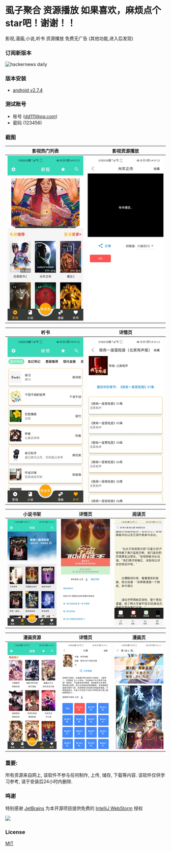 # 虱子聚合 资源播放  如果喜欢，麻烦点个star吧！谢谢！！

影视,漫画,小说,听书 资源播放 免费无广告 (其他功能,进入后发现)


### 订阅新版本
<img src="https://timqian-imgs.s3.ap-southeast-1.amazonaws.com/2020-09-Screen%20Shot%202020-09-01%20at%205.15.54%20PM.png" alt="hackernews daily" width="400"/>

### 版本安装
- [android v2.7.4](https://jizutang.oss-cn-beijing.aliyuncs.com/download/upload/%E8%99%B1%E5%AD%90%E8%81%9A%E5%90%88.apk)

### 测试账号
- 账号 (dd111@qq.com)
- 密码 (123456)

### 截图

|                   影视热门列表                   |                   影视资源播放                   |
| :----------------------------------------------: | :----------------------------------------------: |
| ![home](./images/QQ图片20220728094040.jpg) | ![home](./images/QQ图片20220728094051.jpg) |

|                     听书                     |                       详情页                       |
| :----------------------------------------------: | :------------------------------------------------: |
| ![home](./images/QQ图片20220728094048.jpg) | ![detail](./images/QQ图片20220728094350.jpg) |

|                     小说书架                     |                       详情页                       |                       阅读页                       |
| :----------------------------------------------: | :------------------------------------------------: | :------------------------------------------------: |
| ![home](./images/QQ图片20220728094042.jpg) | ![detail](./images/QQ图片20220728094054.jpg) | ![detail](./images/QQ图片20220728094057.jpg) |

|                     漫画资源                     |                       详情页                       |                       漫画页                       |
| :----------------------------------------------: | :------------------------------------------------: | :------------------------------------------------: |
| ![home](./images/QQ图片20220728094045.jpg) | ![detail](./images/QQ图片20220728094102.jpg) | ![detail](./images/QQ图片20220728094034.jpg) |



### 重要:

所有资源来自网上, 该软件不参与任何制作, 上传, 储存, 下载等内容. 该软件仅供学习参考, 请于安装后24小时内删除.

###  鸣谢

特别感谢 [JetBrains](https://www.jetbrains.com/?from=ferry) 为本开源项目提供免费的 [IntelliJ WebStorm](https://www.jetbrains.com/webstorm/) 授权

<p>
 <a href="https://www.jetbrains.com/?from=ferry">
   <img height="200" src="https://www.fdevops.com/wp-content/uploads/2020/09/1599213857-jetbrains-variant-4.png">
 </a>
</p>


### License

[MIT](LICENSE)
